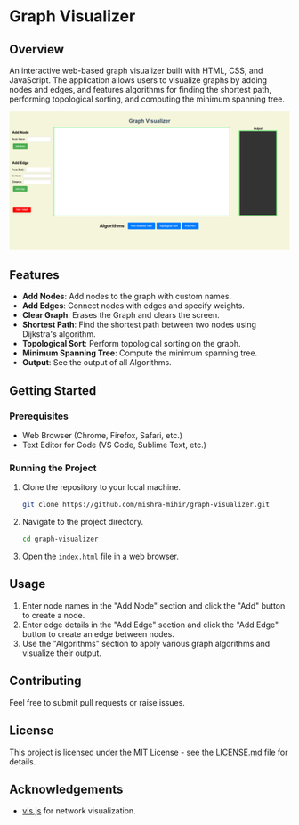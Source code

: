 # Graph Visualizer

## Overview
An interactive web-based graph visualizer built with HTML, CSS, and JavaScript. The application allows users to visualize graphs by adding nodes and edges, and features algorithms for finding the shortest path, performing topological sorting, and computing the minimum spanning tree.

![Graph Visualizer Screenshot](./screenshot.png)

## Features
- **Add Nodes**: Add nodes to the graph with custom names.
- **Add Edges**: Connect nodes with edges and specify weights.
- **Clear Graph**: Erases the Graph and clears the screen.
- **Shortest Path**: Find the shortest path between two nodes using Dijkstra's algorithm.
- **Topological Sort**: Perform topological sorting on the graph.
- **Minimum Spanning Tree**: Compute the minimum spanning tree.
- **Output**: See the output of all Algorithms.
## Getting Started

### Prerequisites
- Web Browser (Chrome, Firefox, Safari, etc.)
- Text Editor for Code (VS Code, Sublime Text, etc.)

### Running the Project
1. Clone the repository to your local machine.
    ```bash
    git clone https://github.com/mishra-mihir/graph-visualizer.git
    ```
2. Navigate to the project directory.
    ```bash
    cd graph-visualizer
    ```
3. Open the `index.html` file in a web browser.

## Usage
1. Enter node names in the "Add Node" section and click the "Add" button to create a node.
2. Enter edge details in the "Add Edge" section and click the "Add Edge" button to create an edge between nodes.
3. Use the "Algorithms" section to apply various graph algorithms and visualize their output.

## Contributing
Feel free to submit pull requests or raise issues.

## License
This project is licensed under the MIT License - see the [LICENSE.md](LICENSE.md) file for details.

## Acknowledgements
- [vis.js](https://visjs.org/) for network visualization.

